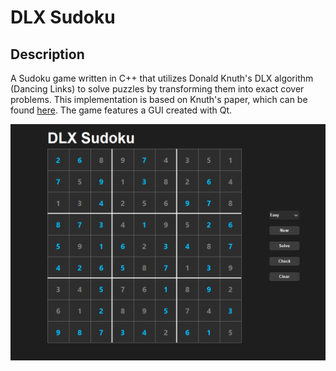 # DLX Sudoku

## Description
A Sudoku game written in C++ that utilizes Donald Knuth's DLX algorithm (Dancing Links) to solve puzzles by transforming them into exact cover problems. This implementation is based on Knuth's paper, which can be found [here](https://arxiv.org/pdf/cs/0011047). The game features a GUI created with Qt.

![dlx_sudoku](https://github.com/jasonchen17/dlx_sudoku/blob/main/screenshots/dlx_sudoku.png?raw=true)
